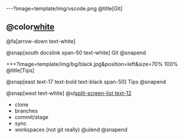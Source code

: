 ---?image=template/img/vscode.png
@title[Git]

## @color[white](Git)

@fa[arrow-down text-white]

@snap[south docslink span-50 text-white]
Git
@snapend

+++?image=template/img/bg/black.jpg&position=left&size=70% 100%
@title[Tips]

@snap[east text-17 text-bold text-black span-50]
Tips
@snapend

@snap[west text-white]
@ul[split-screen-list text-12](false)
- clone
- branches
- commit/stage
- sync
- workspaces (not git really)
@ulend
@snapend

